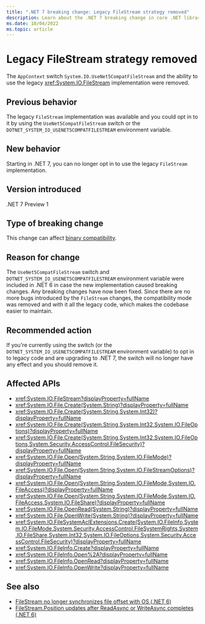 ```yaml
---
title: ".NET 7 breaking change: Legacy FileStream strategy removed"
description: Learn about the .NET 7 breaking change in core .NET libraries where the ability to use the legacy `FileStream` implementation has been removed.
ms.date: 10/04/2022
ms.topic: article
---
```

# Legacy FileStream strategy removed

The `AppContext` switch `System.IO.UseNet5CompatFileStream` and the ability to use the legacy <xref:System.IO.FileStream> implementation were removed.

## Previous behavior

The legacy `FileStream` implementation was available and you could opt in to it by using the `UseNet5CompatFileStream` switch or the `DOTNET_SYSTEM_IO_USENET5COMPATFILESTREAM` environment variable.

## New behavior

Starting in .NET 7, you can no longer opt in to use the legacy `FileStream` implementation.

## Version introduced

.NET 7 Preview 1

## Type of breaking change

This change can affect [binary compatibility](../../categories.md#binary-compatibility).

## Reason for change

The `UseNet5CompatFileStream` switch and `DOTNET_SYSTEM_IO_USENET5COMPATFILESTREAM` environment variable were included in .NET 6 in case the new implementation caused breaking changes. Any breaking changes have now been fixed. Since there are no more bugs introduced by the `FileStream` changes, the compatibility mode was removed and with it all the legacy code, which makes the codebase easier to maintain.

## Recommended action

If you're currently using the switch (or the `DOTNET_SYSTEM_IO_USENET5COMPATFILESTREAM` environment variable) to opt in to legacy code and are upgrading to .NET 7, the switch will no longer have any effect and you should remove it.

## Affected APIs

- <xref:System.IO.FileStream?displayProperty=fullName>
- <xref:System.IO.File.Create(System.String)?displayProperty=fullName>
- <xref:System.IO.File.Create(System.String,System.Int32)?displayProperty=fullName>
- <xref:System.IO.File.Create(System.String,System.Int32,System.IO.FileOptions)?displayProperty=fullName>
- <xref:System.IO.File.Create(System.String,System.Int32,System.IO.FileOptions,System.Security.AccessControl.FileSecurity)?displayProperty=fullName>
- <xref:System.IO.File.Open(System.String,System.IO.FileMode)?displayProperty=fullName>
- <xref:System.IO.File.Open(System.String,System.IO.FileStreamOptions)?displayProperty=fullName>
- <xref:System.IO.File.Open(System.String,System.IO.FileMode,System.IO.FileAccess)?displayProperty=fullName>
- <xref:System.IO.File.Open(System.String,System.IO.FileMode,System.IO.FileAccess,System.IO.FileShare)?displayProperty=fullName>
- <xref:System.IO.File.OpenRead(System.String)?displayProperty=fullName>
- <xref:System.IO.File.OpenWrite(System.String)?displayProperty=fullName>
- <xref:System.IO.FileSystemAclExtensions.Create(System.IO.FileInfo,System.IO.FileMode,System.Security.AccessControl.FileSystemRights,System.IO.FileShare,System.Int32,System.IO.FileOptions,System.Security.AccessControl.FileSecurity)?displayProperty=fullName>
- <xref:System.IO.FileInfo.Create?displayProperty=fullName>
- <xref:System.IO.FileInfo.Open%2A?displayProperty=fullName>
- <xref:System.IO.FileInfo.OpenRead?displayProperty=fullName>
- <xref:System.IO.FileInfo.OpenWrite?displayProperty=fullName>

## See also

- [FileStream no longer synchronizes file offset with OS (.NET 6)](../6.0/filestream-doesnt-sync-offset-with-os.md)
- [FileStream.Position updates after ReadAsync or WriteAsync completes (.NET 6)](../6.0/filestream-position-updates-after-readasync-writeasync-completion.md)

